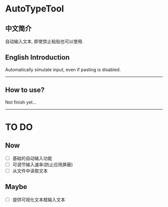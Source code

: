 # AutoTypeTool

## 中文简介

自动输入文本, 即使禁止粘贴也可以使用. 

## English Introduction

Automatically simulate input, even if pasting is disabled.

---

## How to use?

Not finish yet...

---

# TO DO

## Now

- [ ] 基础的自动输入功能
- [ ] 可调节输入速率(防止应用屏蔽)
- [ ] 从文件中读取文本

## Maybe

- [ ] 提供可视化文本框输入文本